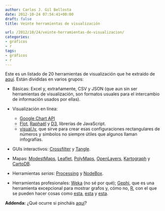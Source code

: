 ```yaml
---
author: Carlos J. Gil Bellosta
date: 2012-10-24 07:54:41+00:00
draft: false
title: Veinte herramientas de visualización

url: /2012/10/24/veinte-herramientas-de-visualizacion/
categories:
- gráficos
- r
tags:
- gráficos
- r
---
```


Este es un listado de 20 herramientas de visualización que he extraído de [aquí](http://www.netmagazine.com/features/top-20-data-visualisation-tools). Están divididas en varios grupos:

* Básicas: Excel y, extrañamente, CSV y JSON (que aun sin ser herramientas de visualización, son formatos usuales para el intercambio de información usados por ellas).
* Visualización en línea:

	* [Google Chart API](https://developers.google.com/chart/)
	* [Flot](http://www.flotcharts.org/), [Raphaël](http://raphaeljs.com/) y [D3](http://d3js.org/), librerías de JavaScript.
	* [visual.ly](http://visual.ly/), que sirve para crear esas configuraciones rectangulares de números y símbolos no siempre útiles que algunos llaman infografías.

* GUIs interactivos: [Crossfilter](http://square.github.com/crossfilter/) y [Tangle](http://worrydream.com/Tangle/).
* Mapas: [ModestMaps](http://modestmaps.com/), [Leaflet](http://leaflet.cloudmade.com/), [PolyMaps](http://polymaps.org/), [OpenLayers](http://openlayers.org/), [Kartograph](http://kartograph.org/) y [CartoDB](http://cartodb.com/).
* Herramientas _serias_: [Processing](http://processing.org/) y [NodeBox](http://nodebox.net/code/index.php/Home).
* Herramientas profesionales: [Weka](http://www.cs.waikato.ac.nz/ml/weka/) (no sé por qué); [Gephi](http://gephi.org/), que es una herramienta excepcional para mostrar grafos y, cómo no, [R](http://www.r-project.org/), con el que se pueden hacer cosas como [esta](http://blog.revolutionanalytics.com/2012/07/making-beautiful-maps-in-r-with-ggmap.html), [esta](https://sites.google.com/site/davidkahle/ggmap) y [esta](http://procomun.wordpress.com/2012/02/18/maps_with_r_1/).


**Addenda:** ¿Qué ocurre si pincháis [aquí](https://www.google.es/webhp?sourceid=chrome-instant&ie=UTF-8#hl=es&output=search&sclient=psy-ab&q=x^2%20%2B%20y^2%20from%20-2%20to%202&oq=&gs_l=&pbx=1&fp=1&bpcl=35466521&biw=1593&bih=937&bav=on.2,or.r_gc.r_pw.r_qf.&cad=b)?
